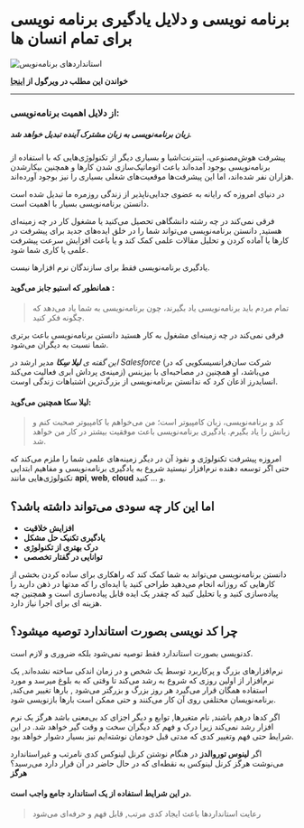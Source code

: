 # برنامه نویسی و دلایل یادگیری برنامه نویسی برای تمام انسان ها

![استاندارد‌های برنامه‌نویس](https://files.virgool.io/upload/users/34548/posts/qtnaejkz8toz/avivalcq1c8g.jpeg)

**خواندن این مطلب در ویرگول از [اینجا](https://vrgl.ir/toNEM)**



------



### از دلایل اهمیت برنامه‌نویسی:

##### **زبان برنامه‌نویسی به زبان مشترک آینده تبدیل خواهد شد.**

پیشرفت هوش‌مصنوعی، اینترنت‌اشیا و بسیاری دیگر از تکنولوژی‌هایی که با استفاده  از برنامه‌نویسی بوجود آمده‌اند باعث اتوماتیک‌سازی شدن کارها و همچنین  بیکارشدن هزاران نفر شده‌اند، اما این پیشرفت‌ها موقعیت‌های شغلی بسیاری را نیز بوجود آورده‌اند.

در دنیای امروزه که رایانه به عضوی جدایی‌ناپذیر از زندگی روزمره ما تبدیل شده است دانستن برنامه‌نویسی بسیار با اهمیت است.

فرقی نمی‌کند در چه رشته دانشگاهی تحصیل می‌کنید یا مشغول کار در چه زمینه‌ای  هستید, دانستن برنامه‌نویسی می‌تواند شما را در خلق ایده‌های جدید برای  پیشرفت در کارها یا آماده کردن و تحلیل مقالات علمی کمک کند و یا باعث  افزایش سرعت پیشرفت علمی یا کاری شما شود.

یادگیری برنامه‌نویسی فقط برای سازندگان نرم افزار‌ها نیست.

#### همانطور که استیو جابز می‌گوید :

> تمام مردم باید برنامه‌نویسی یاد بگیرند، چون برنامه‌نویسی به شما یاد می‌دهد که چگونه فکر کنید.

فرقی نمی‌کند در چه زمینه‌ای مشغول به کار هستید دانستن برنامه‌نویسی باعث برتری شما نسبت به دیگران می‌شود.

*این گفته ی **لیلا سِکا*** مدیر ارشد در *Salesforce* (شرکت سان‌فرانسیسکویی که در زمینه‌ی پرداش ابری فعالیت می‌کند) می‌باشد،  او همچنین در مصاحبه‌ای با بیزینس انسایدرز اذعان کرد که ندانستن  برنامه‌نویسی از بزرگ‌ترین اشتباهات زندگی اوست.

#### لیلا سکا همچنین می‌گوید:

> کد و برنامه‌نویسی، زبان کامپیوتر است؛ من می‌خواهم با کامپیوتر صحبت کنم و  زبانش را یاد بگیرم. یادگیری برنامه‌نویسی باعث موفقیت بیشتر در کار من  خواهد شد.

امروزه پیشرفت تکنولوژی و نفوذ آن در دیگر زمینه‌های علمی شما را ملزم می‌کند که  حتی اگر توسعه دهنده‌ نرم‌افزار نیستید شروع به یادگیری برنامه‌نویسی و  مفاهیم ابتدایی تکنولوژی‌هایی مانند **api**, **web**, **cloud** و ... کنید.

## اما این کار چه سودی می‌تواند داشته باشد؟

- **افزایش خلاقیت**
- **یادگیری تکنیک حل مشکل**
- **درک بهتری از تکنولوژی**
- **توانایی در گفتار تخصصی**

دانستن برنامه‌نویسی می‌تواند به شما کمک کند که راهکاری برای ساده کردن بخشی از  کارهایی که روزانه انجام می‌دهید طراحی کنید یا ایده‌ای را که مدتها در ذهن دارید را پیاده‌سازی کنید و یا تحلیل کنید که چقدر یک ایده قابل  پیاده‌سازی است و همچنین چه هزینه ای برای اجرا نیاز دارد.

## چرا کد نویسی بصورت استاندارد توصیه میشود؟

کدنویسی بصورت استاندارد فقط توصیه نمی‌شود بلکه ضروری و لازم است.

نرم‌افزار‌های بزرگ و پرکاربرد توسط یک شخص و در زمان اندکی ساخته نشده‌اند, یک  نرم‌افزار از اولین روزی که شروع به رشد می‌کند تا وقتی که به بلوغ میرسد و مورد استفاده همگان قرار می‌گیرد هر روز بزرگ و بزرگتر می‌شود , بارها  تغییر می‌کند, برنامه‌نویسان مختلفی روی آن کار می‌کنند و حتی ممکن است  بارها بازنویسی شود.

اگر  کدها درهم باشند, نام متغیرها, توابع و دیگر اجزای کد بی‌معنی باشد هرگز یک نرم افزار رشد نمی‌کند زیرا درک و فهم کد دیگران سخت و وقت گیر خواهد شد.  در این شرایط حتی فهم وتغییر کدی که مدتی قبل خودمان نوشته‌ایم نیز بسیار  دشوار خواهد بود.

اگر **لینوس توروالدز** در هنگام نوشتن کرنل لینوکس کدی نامرتب و غیر‌استاندارد می‌نوشت هرگز کرنل لینوکس به نقطه‌ای که در حال حاضر در آن قرار دارد می‌رسید؟ **هرگز**

#### در این شرایط استفاده از یک استاندارد جامع واجب است.

> رعایت استانداردها باعث ایجاد کدی مرتب, قابل فهم و حرفه‌ای می‌شود